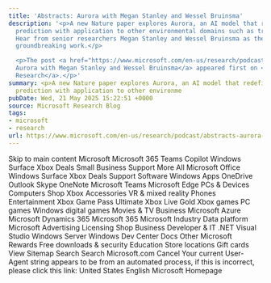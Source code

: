 ```yaml
---
title: 'Abstracts: Aurora with Megan Stanley and Wessel Bruinsma'
description: '<p>A new Nature paper explores Aurora, an AI model that redefines weather
  prediction with application to other environmental domains such as tropical cyclones.
  Hear from senior researchers Megan Stanley and Wessel Bruinsma as they share their
  groundbreaking work.</p>

  <p>The post <a href="https://www.microsoft.com/en-us/research/podcast/abstracts-aurora-with-megan-stanley-and-wessel-bruinsma/">Abstracts:
  Aurora with Megan Stanley and Wessel Bruinsma</a> appeared first on <a href="https://www.microsoft.com/en-us/research">Microsoft
  Research</a>.</p>'
summary: <p>A new Nature paper explores Aurora, an AI model that redefines weather
  prediction with application to other environme
pubDate: Wed, 21 May 2025 15:22:51 +0000
source: Microsoft Research Blog
tags:
- microsoft
- research
url: https://www.microsoft.com/en-us/research/podcast/abstracts-aurora-with-megan-stanley-and-wessel-bruinsma/
---
```


Skip to main content
Microsoft
Microsoft 365
Teams
Copilot
Windows
Surface
Xbox
Deals
Small Business
Support
More
All Microsoft
Office
Windows
Surface
Xbox
Deals
Support
Software
Windows Apps
OneDrive
Outlook
Skype
OneNote
Microsoft Teams
Microsoft Edge
PCs & Devices
Computers
Shop Xbox
Accessories
VR & mixed reality
Phones
Entertainment
Xbox Game Pass Ultimate
Xbox Live Gold
Xbox games
PC games
Windows digital games
Movies & TV
Business
Microsoft Azure
Microsoft Dynamics 365
Microsoft 365
Microsoft Industry
Data platform
Microsoft Advertising
Licensing
Shop Business
Developer & IT
.NET
Visual Studio
Windows Server
Windows Dev Center
Docs
Other
Microsoft Rewards
Free downloads & security
Education
Store locations
Gift cards
View Sitemap
Search
Search Microsoft.com
Cancel
Your current User-Agent string appears to be from an automated process, if this is incorrect, please click this link:
United States English Microsoft Homepage